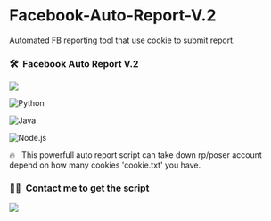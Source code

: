 # Facebook-Auto-Report-V.2
Automated FB reporting tool that use cookie to submit report.
### 🛠 &nbsp;Facebook Auto Report V.2

<image src="/screenshot/Screenshot_2023_0428_224451.png">

![Python](https://img.shields.io/badge/-Python-05122A?style=flat&logo=python)&nbsp;

![Java](https://img.shields.io/badge/-Java-05122A?style=flat&logo=Java&logoColor=FFA518)&nbsp;

![Node.js](https://img.shields.io/badge/-Node.js-05122A?style=flat&logo=node.js)&nbsp;

🔥 &nbsp; This powerfull auto report script can take down rp/poser account depend on how many cookies 'cookie.txt' you have.

### 🤝🏻 &nbsp;Contact me to get the script

<p align="center">

<a href="https://www.facebook.com/profile.php?id=100089164803882"><img src="https://img.shields.io/badge/-@MAHIRO CHAN-1877F2?style=flat&logo=Facebook&logoColor=white"/></a>

</p>
